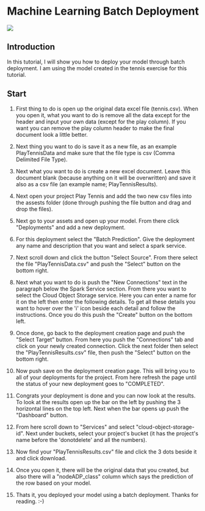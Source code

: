 # Machine Learning Batch Deployment
 
 ![](https://github.com/mlhubca/lab/blob/master/tennis/images/tennis.jpeg)
 
## Introduction

In this tutorial, I will show you how to deploy your model through batch deployment. I am using the model created in the tennis exercise
for this tutorial.

## Start

1. First thing to do is open up the original data excel file (tennis.csv). When you open it, what you want to do is remove all the data except for the header and input your own data (except for the play column). If you want you can remove the play column header to make the final document look a little better. 

2. Next thing you want to do is save it as a new file, as an example PlayTennisData and make sure that the file type is csv (Comma Delimited File Type). 

3. Next what you want to do is create a new excel document. Leave this document blank (because anything on it will be overwritten) and save it also as a csv file (an example name; PlayTennisResults). 

4. Next open your project Play Tennis and add the two new csv files into the assests folder (done through pushing the file button and drag and drop the files).

5. Next go to your assets and open up your model. From there click "Deployments" and add a new deployment. 

6. For this deployment select the "Batch Prediction". Give the deployment any name and description that you want and select a spark service.

7. Next scroll down and click the button "Select Source". From there select the file "PlayTennisData.csv" and push the "Select" button on the bottom right.

8. Next what you want to do is push the "New Connections" text in the paragraph below the Spark Service section. From there you want to select the Cloud Object Storage service. Here you can enter a name for it on the left then enter the following details. To get all these details you want to hover over the 'i' icon beside each detail and follow the instructions. Once you do this push the "Create" button on the bottom left. 

9. Once done, go back to the deployment creation page and push the "Select Target" button. From here you push the "Connections" tab and click on your newly created connection. Click the next folder then select the "PlayTennisResults.csv" file, then push the "Select" button on the bottom right.

10. Now push save on the deployment creation page. This will bring you to all of your deployments for the project. From here refresh the page until the status of your new deployment goes to "COMPLETED".

11. Congrats your deployment is done and you can now look at the results. To look at the results open up the bar on the left by pushing the 3 horizontal lines on the top left. Next when the bar opens up push the "Dashboard" button. 

12. From here scroll down to "Services" and select "cloud-object-storage-id". Next under buckets, select your project's bucket (it has the project's name before the 'donotdelete' and all the numbers).

13. Now find your "PlayTennisResults.csv" file and click the 3 dots beside it and click download.

14. Once you open it, there will be the original data that you created, but also there will a "nodeADP_class" column which says the prediction of the row based on your model. 

15. Thats it, you deployed your model using a batch deployment. Thanks for reading. :-)
